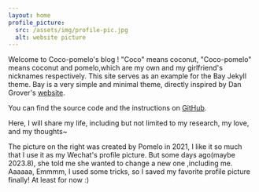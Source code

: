 ```yaml
---
layout: home
profile_picture:
  src: /assets/img/profile-pic.jpg
  alt: website picture
---
```


<p>
  Welcome to Coco-pomelo's blog ! "Coco" means coconut, "Coco-pomelo" means coconut and pomelo,which are my own and my girlfriend's nicknames respectively.
This site serves as an example for the Bay Jekyll theme. Bay is a very simple and minimal theme, directly inspired by Dan Grover's <a href="http://dangrover.com">website</a>.
</p>

<p>
  You can find the source code and the instructions on <a href="https://github.com/eliottvincent/bay">GitHub</a>.
</p>

<p>
 Here, I will share my life, including but not limited to my research, my love, and my thoughts~
</p>

<p>
The picture on the right was created by Pomelo in 2021, I like it so much that I use it as my Wechat's profile picture. But some days ago(maybe 2023.8), 
she told me she wanted to change a new one ,including me. Aaaaaa, Emmmm, I used some tricks, so I saved my favorite  profile picture finally! 
At least for now :)
</p>
